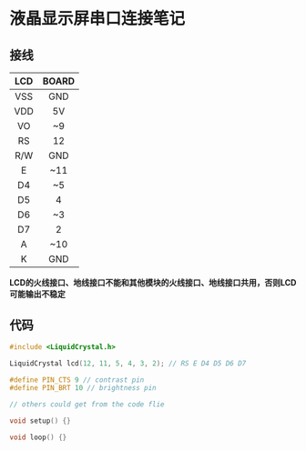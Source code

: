 # 液晶显示屏串口连接笔记

## 接线

| LCD | BOARD |
|:---:|:-----:|
| VSS |  GND  |
| VDD |   5V  |
|  VO |   ~9  |
|  RS |   12  |
| R/W |  GND  |
|  E  |  ~11  |
|  D4 |   ~5  |
|  D5 |   4   |
|  D6 |   ~3  |
|  D7 |   2   |
|  A  |  ~10  |
|  K  |  GND  |

**LCD的火线接口、地线接口不能和其他模块的火线接口、地线接口共用，否则LCD可能输出不稳定**

## 代码

```c++
#include <LiquidCrystal.h>

LiquidCrystal lcd(12, 11, 5, 4, 3, 2); // RS E D4 D5 D6 D7

#define PIN_CTS 9 // contrast pin
#define PIN_BRT 10 // brightness pin

// others could get from the code flie

void setup() {}

void loop() {}
```